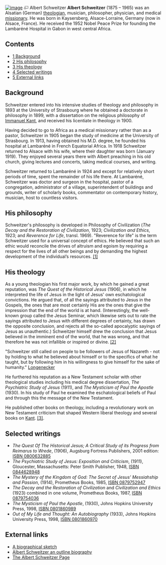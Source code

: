[![image](images/thumb/b/b4/Schweitzer1959.jpg/180px-Schweitzer1959.jpg)](http://www.theopedia.com/File:Schweitzer1959.jpg)
[![image](data:image/png;base64,iVBORw0KGgoAAAANSUhEUgAAAA8AAAALCAAAAACFLIiAAAAAAnRSTlMA/1uRIrUAAABPSURBVAjXY/j///+5vXDwjAHIr26ZAgXZe8H8a/+hoIcw/9nevdVL9+79DuPvzQYZFPUezu8BMZLXgkExnD8HAu6hqv//n+HZVjD4DuUDAKlChD3fj6aPAAAAAElFTkSuQmCC)](http://www.theopedia.com/File:Schweitzer1959.jpg "Enlarge")
Albert Schweitzer
**Albert Schweitzer** (1875 – 1965) was an Alsatian (German)
[theologian](Theologian "Theologian"), musician, philosopher,
physician, and medical [missionary](Missionary "Missionary"). He
was born in Kaysersberg, Alsace-Lorraine, Germany (now in Alsace,
France). He received the 1952 Nobel Peace Prize for founding the
Lambaréné Hospital in Gabon in west central Africa.

## Contents

-   [1 Background](#Background)
-   [2 His philosophy](#His_philosophy)
-   [3 His theology](#His_theology)
-   [4 Selected writings](#Selected_writings)
-   [5 External links](#External_links)

## Background

Schweitzer entered into his intensive studies of theology and
philosophy in 1893 at the University of Strasbourg where he
obtained a doctorate in philosophy in 1899, with a dissertation on
the religious philosophy of
[Immanuel Kant](Immanuel_Kant "Immanuel Kant"), and received his
licentiate in theology in 1900.

Having decided to go to Africa as a medical missionary rather than
as a pastor, Schweitzer in 1905 began the study of medicine at the
University of Strasbourg. In 1913, having obtained his M.D. degree,
he founded his hospital at Lambaréné in French Equatorial Africa.
In 1918 Schweitzer returned to Alsace with his wife, where their
daughter was born (January 1919). They enjoyed several years there
with Albert preaching in his old church, giving lectures and
concerts, taking medical courses, and writing.

Schweitzer returned to Lambaréné in 1924 and except for relatively
short periods of time, spent the remainder of his life there. At
Lambaréné, Schweitzer was doctor and surgeon in the hospital,
pastor of a congregation, administrator of a village,
superintendent of buildings and grounds, writer of scholarly books,
commentator on contemporary history, musician, host to countless
visitors.

## His philosophy

Schweitzer's philosophy is developed in Philosophy of Civilization
(*The Decay and the Restoration of Civilization*, 1923;
*Civilization and Ethics*, 1923; and *Reverence for Life*, transl.
1969). "Reverence for life" is the term Schweitzer used for a
universal concept of ethics. He believed that such an ethic would
reconcile the drives of altruism and egoism by requiring a respect
for the lives of all other beings and by demanding the highest
development of the individual’s resources.
[[1]](http://www.encyclopedia.com/html/S/Schweitz.asp)

## His theology

As a young theologian his first major work, by which he gained a
great reputation, was *The Quest of the Historical Jesus* (1906),
in which he interpreted the life of Jesus in the light of Jesus'
own eschatological convictions. He argued that, of all the sayings
attributed to Jesus in the Gospels, the ones that are most
certainly His are the ones that give the impression that the end of
the world is at hand. (Interestingly, the well-known group called
the Jesus Seminar, which likewise sets out to rate the sayings
attributed to Jesus with different degrees of certainty, has drawn
the opposite conclusion, and rejects all the so-called apocalyptic
sayings of Jesus as unauthentic.) Schweitzer himself drew the
conclusion that Jesus believed in the imminent end of the world,
that he was wrong, and that therefore he was not infallible or
inspired or divine.
[[2]](http://elvis.rowan.edu/~kilroy/JEK/09/05.html)

"Schweitzer still called on people to be followers of Jesus of
Nazareth - not by holding to what he believed about himself or to
the specifics of what he taught, but by following him in his
willingness to give himself for the sake of humanity."
[Longenecker](http://www.mcmaster.ca/mjtm/2-51.htm)

He furthered his reputation as a New Testament scholar with other
theological studies including his medical degree dissertation,
*The Psychiatric Study of Jesus* (1911), and
*The Mysticism of Paul the Apostle* (1930). In his study of Paul he
examined the eschatological beliefs of Paul and through this the
message of the New Testament.

He published other books on theology, including a revolutionary
work on New Testament criticism that shaped Western liberal
theology and several books on
[Kant](Immanuel_Kant "Immanuel Kant").
[[3]](http://www.meaning.ca/meaningful_living/worthy_lives/albert_schweitzer%20.html).

## Selected writings

-   *The Quest Of The Historical Jesus; A Critical Study of its Progress from Reimarus to Wrede*,
    (1906), Augsburg Fortress Publishers, 2001 edition:
    [ISBN 0800632885](http://www.theopedia.com/Special:BookSources/0800632885)
-   *The Psychiatric Study of Jesus: Exposition and Criticism*,
    (1911), Gloucester, Massachusetts: Peter Smith Publisher, 1948,
    [ISBN 0844628948](http://www.theopedia.com/Special:BookSources/0844628948)
-   *The Mystery of the Kingdom of God: The Secret of Jesus' Messiahship and Passion*,
    (1914), Prometheus Books, 1985,
    [ISBN 0879752947](http://www.theopedia.com/Special:BookSources/0879752947)
-   *The Decay and the Restoration of Civilization* and
    *Civilization and Ethics* (1923) combined in one volume, Prometheus
    Books, 1987,
    [ISBN 0879754036](http://www.theopedia.com/Special:BookSources/0879754036)
-   *The Mysticism of Paul the Apostle*, (1930), Johns Hopkins
    University Press, 1998,
    [ISBN 0801860989](http://www.theopedia.com/Special:BookSources/0801860989)
-   *Out of My Life and Thought: An Autobiography* (1933), Johns
    Hopkins University Press, 1998,
    [ISBN 0801860970](http://www.theopedia.com/Special:BookSources/0801860970)

## External links

-   [A biographical sketch](http://www.meaning.ca/meaningful_living/worthy_lives/albert_schweitzer%20.html)
-   [Albert Schweitzer an outline biography](http://www.age-of-the-sage.org/philosophy/schweitzer.html)
-   [The Albert Schweitzer Page](http://home.pcisys.net/~jnf/)



